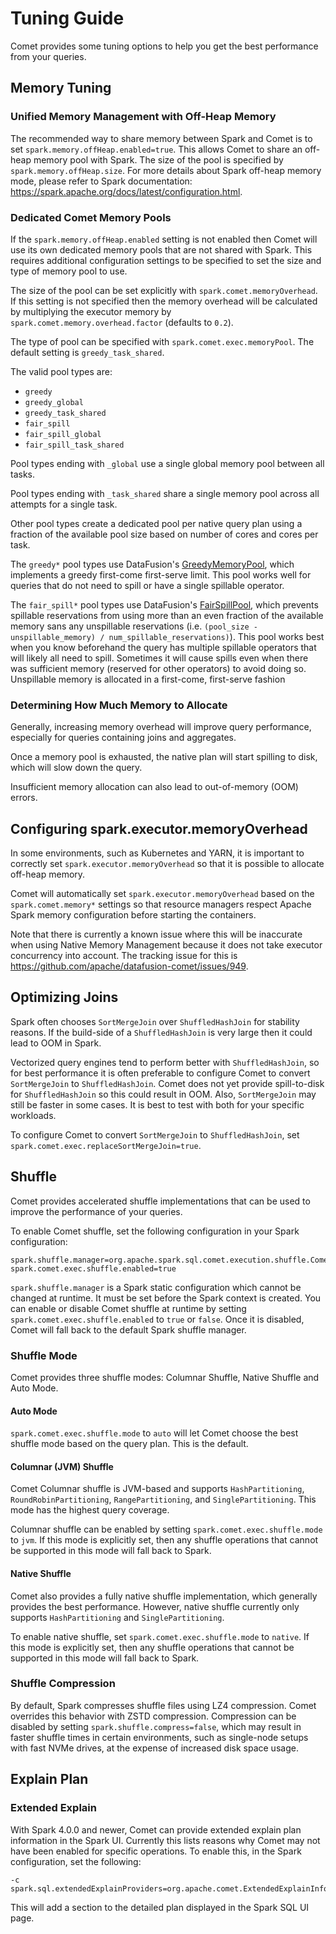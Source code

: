 <!---
Licensed to the Apache Software Foundation (ASF) under one
or more contributor license agreements.  See the NOTICE file
distributed with this work for additional information
regarding copyright ownership.  The ASF licenses this file
to you under the Apache License, Version 2.0 (the
"License"); you may not use this file except in compliance
with the License.  You may obtain a copy of the License at

http://www.apache.org/licenses/LICENSE-2.0

Unless required by applicable law or agreed to in writing,
software distributed under the License is distributed on an
"AS IS" BASIS, WITHOUT WARRANTIES OR CONDITIONS OF ANY
KIND, either express or implied.  See the License for the
specific language governing permissions and limitations
under the License.
-->

# Tuning Guide

Comet provides some tuning options to help you get the best performance from your queries.

## Memory Tuning

### Unified Memory Management with Off-Heap Memory

The recommended way to share memory between Spark and Comet is to set `spark.memory.offHeap.enabled=true`. This allows
Comet to share an off-heap memory pool with Spark. The size of the pool is specified by `spark.memory.offHeap.size`. For more details about Spark off-heap memory mode, please refer to Spark documentation: https://spark.apache.org/docs/latest/configuration.html.

### Dedicated Comet Memory Pools

If the `spark.memory.offHeap.enabled` setting is not enabled then Comet will use its own dedicated memory pools that
are not shared with Spark. This requires additional configuration settings to be specified to set the size and type of
memory pool to use.

The size of the pool can be set explicitly with `spark.comet.memoryOverhead`. If this setting is not specified then
the memory overhead will be calculated by multiplying the executor memory by `spark.comet.memory.overhead.factor`
(defaults to `0.2`).

The type of pool can be specified with `spark.comet.exec.memoryPool`. The default setting is `greedy_task_shared`.

The valid pool types are:

- `greedy`
- `greedy_global`
- `greedy_task_shared`
- `fair_spill`
- `fair_spill_global`
- `fair_spill_task_shared`

Pool types ending with `_global` use a single global memory pool between all tasks.

Pool types ending with `_task_shared` share a single memory pool across all attempts for a single task.

Other pool types create a dedicated pool per native query plan using a fraction of the available pool size based on number of cores 
and cores per task.

The `greedy*` pool types use DataFusion's [GreedyMemoryPool], which implements a greedy first-come first-serve limit. This
pool works well for queries that do not need to spill or have a single spillable operator.

The `fair_spill*` pool types use DataFusion's [FairSpillPool], which prevents spillable reservations from using more
than an even fraction of the available memory sans any unspillable reservations
(i.e. `(pool_size - unspillable_memory) / num_spillable_reservations)`). This pool works best when you know beforehand
the query has multiple spillable operators that will likely all need to spill. Sometimes it will cause spills even
when there was sufficient memory (reserved for other operators) to avoid doing so. Unspillable memory is allocated in
a first-come, first-serve fashion

[GreedyMemoryPool]: https://docs.rs/datafusion/latest/datafusion/execution/memory_pool/struct.GreedyMemoryPool.html
[FairSpillPool]: https://docs.rs/datafusion/latest/datafusion/execution/memory_pool/struct.FairSpillPool.html


### Determining How Much Memory to Allocate

Generally, increasing memory overhead will improve query performance, especially for queries containing joins and
aggregates.

Once a memory pool is exhausted, the native plan will start spilling to disk, which will slow down the query.

Insufficient memory allocation can also lead to out-of-memory (OOM) errors.

## Configuring spark.executor.memoryOverhead

In some environments, such as Kubernetes and YARN, it is important to correctly set `spark.executor.memoryOverhead` so
that it is possible to allocate off-heap memory.

Comet will automatically set `spark.executor.memoryOverhead` based on the `spark.comet.memory*` settings so that
resource managers respect Apache Spark memory configuration before starting the containers.

Note that there is currently a known issue where this will be inaccurate when using Native Memory Management because it
does not take executor concurrency into account. The tracking issue for this is
https://github.com/apache/datafusion-comet/issues/949.

## Optimizing Joins

Spark often chooses `SortMergeJoin` over `ShuffledHashJoin` for stability reasons. If the build-side of a
`ShuffledHashJoin` is very large then it could lead to OOM in Spark.

Vectorized query engines tend to perform better with `ShuffledHashJoin`, so for best performance it is often preferable
to configure Comet to convert `SortMergeJoin` to `ShuffledHashJoin`. Comet does not yet provide spill-to-disk for
`ShuffledHashJoin` so this could result in OOM. Also, `SortMergeJoin` may still be faster in some cases. It is best
to test with both for your specific workloads.

To configure Comet to convert `SortMergeJoin` to `ShuffledHashJoin`, set `spark.comet.exec.replaceSortMergeJoin=true`.

## Shuffle

Comet provides accelerated shuffle implementations that can be used to improve the performance of your queries.

To enable Comet shuffle, set the following configuration in your Spark configuration:

```
spark.shuffle.manager=org.apache.spark.sql.comet.execution.shuffle.CometShuffleManager
spark.comet.exec.shuffle.enabled=true
```

`spark.shuffle.manager` is a Spark static configuration which cannot be changed at runtime.
It must be set before the Spark context is created. You can enable or disable Comet shuffle
at runtime by setting `spark.comet.exec.shuffle.enabled` to `true` or `false`.
Once it is disabled, Comet will fall back to the default Spark shuffle manager.

### Shuffle Mode

Comet provides three shuffle modes: Columnar Shuffle, Native Shuffle and Auto Mode.

#### Auto Mode

`spark.comet.exec.shuffle.mode` to `auto` will let Comet choose the best shuffle mode based on the query plan. This
is the default.

#### Columnar (JVM) Shuffle

Comet Columnar shuffle is JVM-based and supports `HashPartitioning`, `RoundRobinPartitioning`, `RangePartitioning`, and
`SinglePartitioning`. This mode has the highest query coverage.

Columnar shuffle can be enabled by setting `spark.comet.exec.shuffle.mode` to `jvm`. If this mode is explicitly set,
then any shuffle operations that cannot be supported in this mode will fall back to Spark.

#### Native Shuffle

Comet also provides a fully native shuffle implementation, which generally provides the best performance. However,
native shuffle currently only supports `HashPartitioning` and `SinglePartitioning`.

To enable native shuffle, set `spark.comet.exec.shuffle.mode` to `native`. If this mode is explicitly set,
then any shuffle operations that cannot be supported in this mode will fall back to Spark.

### Shuffle Compression

By default, Spark compresses shuffle files using LZ4 compression. Comet overrides this behavior with ZSTD compression.
Compression can be disabled by setting `spark.shuffle.compress=false`, which may result in faster shuffle times in
certain environments, such as single-node setups with fast NVMe drives, at the expense of increased disk space usage.

## Explain Plan

### Extended Explain

With Spark 4.0.0 and newer, Comet can provide extended explain plan information in the Spark UI. Currently this lists
reasons why Comet may not have been enabled for specific operations.
To enable this, in the Spark configuration, set the following:

```shell
-c spark.sql.extendedExplainProviders=org.apache.comet.ExtendedExplainInfo
```

This will add a section to the detailed plan displayed in the Spark SQL UI page.
